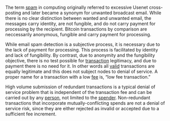The term [spam](https://en.m.wikipedia.org/wiki/History_of_email_spam) in computing originally referred to excessive Usenet cross-posting and later became a synonym for unwanted broadcast email. While there is no clear distinction between wanted and unwanted email, the messages carry identity, are not fungible, and do not carry payment for processing by the recipient. Bitcoin transactions by comparison are neccessarily anonymous, fungible and carry payment for processing. 

While email spam detection is a subjective process, it is necessary due to the lack of payment for processing. This process is facilitated by identity and lack of fungibility. By contrast, due to anonymity and the fungibility objective, there is no test possible for [transaction](Glossary#transaction) legitimacy, and due to payment there is no need for it. In other words all [valid](Glossary#valid) transactions are equally legitimate and this does not subject nodes to denial of service. A proper name for a transaction with a low [fee](Glossary#fee) is, “low fee transaction.”

High volume submission of redundant transactions is a typical denial of service problem that is independent of the transaction fee and can be carried out by any [person](Glossary#person), not limited to the [spender](Glossary#spend). Non-redundant transactions that incorporate mutually-conflicting spends are not a denial of service risk, since they are either rejected as invalid or accepted due to a sufficient fee increment.